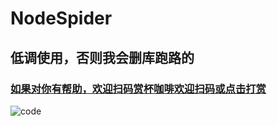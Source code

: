 # NodeSpider
## 低调使用，否则我会删库跑路的
### [如果对你有帮助，欢迎扫码赏杯咖啡欢迎扫码或点击打赏](https://gitee.com/huaxinclub/upic/blob/master/uPic/img/3in1.png)
![code](https://github.com/huaxinCLUB/NodeSpider/blob/master/newYaml/code.png)
